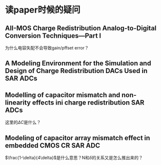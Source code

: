 # 读paper时候的疑问

## AII-MOS Charge Redistribution Analog-to-Digital  Conversion Techniques—Part I

为什么电容失配不会导致gain/pffset error？

## A Modeling Environment for the Simulation and Design of Charge Redistribution DACs Used in SAR ADCs

## Modelling of capacitor mismatch and non-linearity effects ini charge redistribution SAR ADCs

这里的$\Delta C$是什么？

## Modeling of capacitor array mismatch effect in embedded CMOS CR SAR ADC

$\frac{1-\delta}{4\delta}$是什么意思？N和$\delta$的关系又是怎么推出来的？
